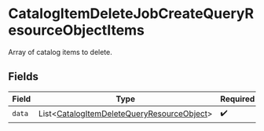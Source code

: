 # CatalogItemDeleteJobCreateQueryResourceObjectItems

Array of catalog items to delete.


## Fields

| Field                                                                                                          | Type                                                                                                           | Required                                                                                                       | Description                                                                                                    |
| -------------------------------------------------------------------------------------------------------------- | -------------------------------------------------------------------------------------------------------------- | -------------------------------------------------------------------------------------------------------------- | -------------------------------------------------------------------------------------------------------------- |
| `data`                                                                                                         | List\<[CatalogItemDeleteQueryResourceObject](../../models/components/CatalogItemDeleteQueryResourceObject.md)> | :heavy_check_mark:                                                                                             | N/A                                                                                                            |